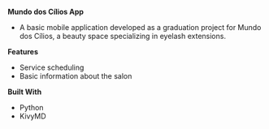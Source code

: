 **Mundo dos Cílios App**
- A basic mobile application developed as a graduation project for Mundo dos Cílios, a beauty space specializing in eyelash extensions.

**Features**
- Service scheduling
- Basic information about the salon

**Built With**
- Python
- KivyMD
